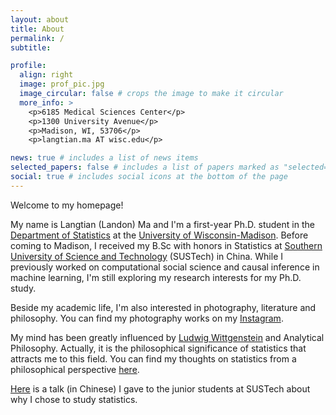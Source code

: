 ```yaml
---
layout: about
title: About
permalink: /
subtitle:

profile:
  align: right
  image: prof_pic.jpg
  image_circular: false # crops the image to make it circular
  more_info: >
    <p>6185 Medical Sciences Center</p>
    <p>1300 University Avenue</p>
    <p>Madison, WI, 53706</p>
    <p>langtian.ma AT wisc.edu</p>

news: true # includes a list of news items
selected_papers: false # includes a list of papers marked as "selected={true}"
social: true # includes social icons at the bottom of the page
---
```


Welcome to my homepage!

My name is Langtian (Landon) Ma and I'm a first-year Ph.D. student in the [Department of Statistics](https://stat.wisc.edu) at the [University of Wisconsin-Madison](https://www.wisc.edu). Before coming to Madison, I received my B.Sc with honors in Statistics at [Southern University of Science and Technology](https://www.sustech.edu.cn/en/) (SUSTech) in China. While I previously worked on computational social science and causal inference in machine learning, I'm still exploring my research interests for my Ph.D. study. 

Beside my academic life, I'm also interested in photography, literature and philosophy. You can find my photography works on my [Instagram](https://www.instagram.com/langtianma/). 

My mind has been greatly influenced by [Ludwig Wittgenstein](https://en.wikipedia.org/wiki/Ludwig_Wittgenstein) and Analytical Philosophy. Actually, it is the philosophical significance of statistics that attracts me to this field. You can find my thoughts on statistics from a philosophical perspective [here](https://langtianm.github.io/blog/2024/Second-order/).

[Here](https://www.bilibili.com/video/BV1TD421g7Y6/?spm_id_from=333.999.0.0&vd_source=122f65726f0fe678830e7adff2d7c3ff) is a talk (in Chinese) I gave to the junior students at SUSTech about why I chose to study statistics.
